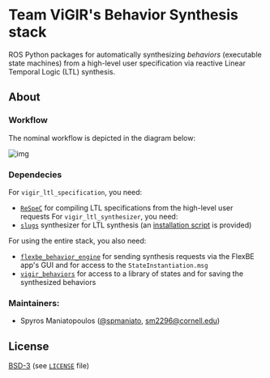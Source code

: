 # Team ViGIR's Behavior Synthesis stack

ROS Python packages for automatically synthesizing *behaviors* (executable state machines) from a high-level user specification via reactive Linear Temporal Logic (LTL) synthesis.

## About

### Workflow

The nominal workflow is depicted in the diagram below:

![img](https://dl.dropboxusercontent.com/s/qi8zcg187lal0td/behavior_synthesis_packages.png)

### Dependecies

For `vigir_ltl_specification`, you need:
- [`ReSpeC`](https://github.com/team-vigir/ReSpeC) for compiling LTL specifications from the high-level user requests
For `vigir_ltl_synthesizer`, you need:
- [`slugs`](https://github.com/LTLMoP/slugs) synthesizer for LTL synthesis (an [installation script](https://github.com/team-vigir/vigir_behavior_synthesis/blob/master/vigir_ltl_synthesizer/install_slugs.sh) is provided)

For using the entire stack, you also need:
- [`flexbe_behavior_engine`](https://github.com/team-vigir/flexbe_behavior_engine) for sending synthesis requests via the FlexBE app's GUI and for access to the `StateInstantiation.msg`
- [`vigir_behaviors`](https://github.com/team-vigir/vigir_behaviors) for access to a library of states and for saving the synthesized behaviors

### Maintainers:
- Spyros Maniatopoulos ([@spmaniato](https://github.com/spmaniato), sm2296@cornell.edu)

## License
[BSD-3](http://opensource.org/licenses/BSD-3-Clause) (see [`LICENSE`](https://raw.githubusercontent.com/tea-vigir/vigir_behavior_synthesis/master/LICENSE) file)